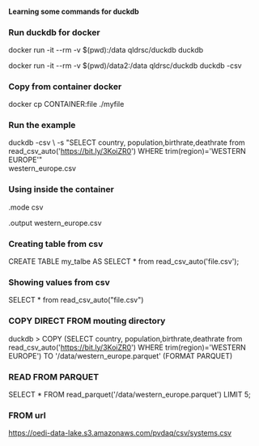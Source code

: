 #### Learning some commands for duckdb

### Run duckdb for docker

docker run -it --rm -v $(pwd):/data qldrsc/duckdb duckdb 

docker run -it --rm -v $(pwd)/data2:/data qldrsc/duckdb duckdb -csv


### Copy from container docker

docker cp CONTAINER:file ./myfile

### Run the example

duckdb -csv \ 
-s "SELECT country, population,birthrate,deathrate from read_csv_auto('https://bit.ly/3KoiZR0') WHERE trim(region)='WESTERN EUROPE'" \
western_europe.csv

### Using inside the container

.mode csv

.output western_europe.csv

### Creating table from csv

CREATE TABLE my_talbe AS SELECT * from read_csv_auto('file.csv');


### Showing values from csv

SELECT * from read_csv_auto("file.csv")



### COPY DIRECT FROM mouting directory

duckdb > COPY (SELECT country, population,birthrate,deathrate from read_csv_auto('https://bit.ly/3KoiZR0') WHERE trim(region)='WESTERN EUROPE') TO '/data/western_europe.parquet' (FORMAT PARQUET)

### READ FROM PARQUET

SELECT * FROM read_parquet('/data/western_europe.parquet') LIMIT 5;



### FROM url

https://oedi-data-lake.s3.amazonaws.com/pvdaq/csv/systems.csv


